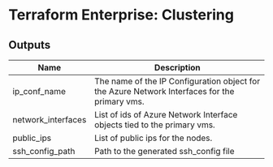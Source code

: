# Terraform Enterprise: Clustering

## Outputs

| Name | Description |
|------|-------------|
| ip\_conf\_name | The name of the IP Configuration object for the Azure Network Interfaces for the primary vms. |
| network\_interfaces | List of ids of Azure Network Interface objects tied to the primary vms. |
| public\_ips | List of public ips for the nodes. |
| ssh\_config\_path | Path to the generated ssh\_config file |

